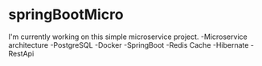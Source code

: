 # springBootMicro

I'm currently working on this simple microservice project.
-Microservice architecture
-PostgreSQL
-Docker
-SpringBoot
-Redis Cache
-Hibernate
-RestApi
